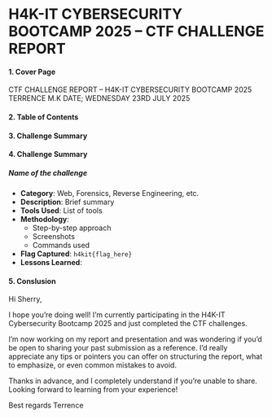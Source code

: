 # H4K-IT CYBERSECURITY BOOTCAMP 2025 – CTF CHALLENGE REPORT

#### 1. **Cover Page**

CTF CHALLENGE REPORT – H4K-IT CYBERSECURITY BOOTCAMP 2025
TERRENCE M.K
DATE; WEDNESDAY 23RD JULY 2025


#### 2. **Table of Contents**
#### 3. **Challenge Summary**
#### 4. **Challenge Summary**
##### Name of the challenge

- **Category**: Web, Forensics, Reverse Engineering, etc.
- **Description**: Brief summary
- **Tools Used**: List of tools
- **Methodology**:
    - Step-by-step approach
    - Screenshots 
    - Commands used
- **Flag Captured**: `h4kit{flag_here}`
- **Lessons Learned**:

#### 5. **Conslusion**


Hi Sherry,

I hope you’re doing well! I’m currently participating in the H4K-IT Cybersecurity Bootcamp 2025 and just completed the CTF challenges.

I’m now working on my report and presentation and was wondering if you’d be open to sharing your past submission as a reference. I’d really appreciate any tips or pointers you can offer on structuring the report, what to emphasize, or even common mistakes to avoid.

Thanks in advance, and I completely understand if you’re unable to share. Looking forward to learning from your experience!

Best regards
Terrence